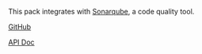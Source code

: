 This pack integrates with [Sonarqube](https://www.sonarqube.org/), a code quality tool.

[GitHub][]

[API Doc][api-doc]

[github]: https://github.com/atomist/sdm-pack-sonarqube (GitHub Repository)
[api-doc]: https://atomist.github.io/sdm-pack-sonarqube/ (API Docs)


